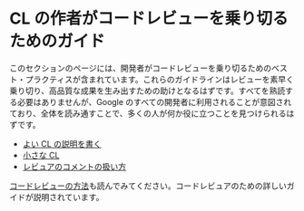 # CL の作者がコードレビューを乗り切るためのガイド

このセクションのページには、開発者がコードレビューを乗り切るためのベスト・プラクティスが含まれています。これらのガイドラインはレビューを素早く乗り切り、高品質な成果を生み出すための助けとなるはずです。すべてを熟読する必要はありませんが、Google のすべての開発者に利用されることが意図されており、全体を読み通すことで、多くの人が何か役に立つことを見つけられるはずです。

-   [よい CL の説明を書く](cl-descriptions.md)
-   [小さな CL](small-cls.md)
-   [レビュアのコメントの扱い方](handling-comments.md)

[コードレビューの方法](../reviewer/)も読んでみてください。コードレビュアのための詳しいガイドが説明されています。
